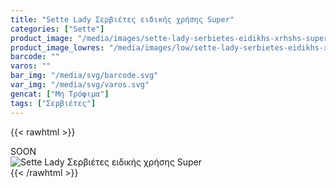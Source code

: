 ```yaml
---
title: "Sette Lady Σερβιέτες ειδικής χρήσης Super"
categories: ["Sette"]
product_image: "/media/images/sette-lady-serbietes-eidikhs-xrhshs-super.jpg"
product_image_lowres: "/media/images/low/sette-lady-serbietes-eidikhs-xrhshs-super.jpg"
barcode: ""
varos: ""
bar_img: "/media/svg/barcode.svg"
var_img: "/media/svg/varos.svg"
gencat: ["Μη Τρόφιμα"]
tags: ["Σερβιέτες"]
---
```

{{< rawhtml >}}

<div class="sload425"><div class="product">SOON<br><div class="pimg"><img alt="Sette Lady Σερβιέτες ειδικής χρήσης Super" title="Sette Lady Σερβιέτες ειδικής χρήσης Super" src="/media/images/sette-lady-serbietes-eidikhs-xrhshs-super.jpg"></div></div></div>
{{< /rawhtml >}}


